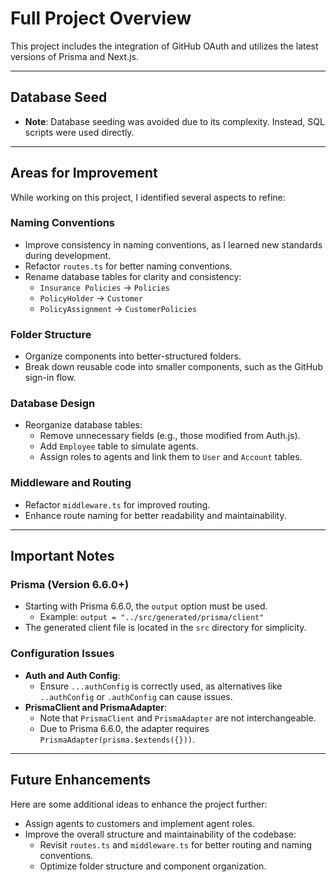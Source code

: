# Full Project Overview

This project includes the integration of GitHub OAuth and utilizes the latest versions of Prisma and Next.js.

---

## Database Seed

- **Note**: Database seeding was avoided due to its complexity. Instead, SQL scripts were used directly.

---

## Areas for Improvement

While working on this project, I identified several aspects to refine:

### Naming Conventions
- Improve consistency in naming conventions, as I learned new standards during development.
- Refactor `routes.ts` for better naming conventions.
- Rename database tables for clarity and consistency:
  - `Insurance Policies` → `Policies`
  - `PolicyHolder` → `Customer`
  - `PolicyAssignment` → `CustomerPolicies`

### Folder Structure
- Organize components into better-structured folders.
- Break down reusable code into smaller components, such as the GitHub sign-in flow.

### Database Design
- Reorganize database tables:
  - Remove unnecessary fields (e.g., those modified from Auth.js).
  - Add `Employee` table to simulate agents.
  - Assign roles to agents and link them to `User` and `Account` tables.

### Middleware and Routing
- Refactor `middleware.ts` for improved routing.
- Enhance route naming for better readability and maintainability.

---

## Important Notes

### Prisma (Version 6.6.0+)
- Starting with Prisma 6.6.0, the `output` option must be used. 
  - Example: `output = "../src/generated/prisma/client"`
- The generated client file is located in the `src` directory for simplicity.

### Configuration Issues
- **Auth and Auth Config**:
  - Ensure `...authConfig` is correctly used, as alternatives like `..authConfig` or `.authConfig` can cause issues.
- **PrismaClient and PrismaAdapter**:
  - Note that `PrismaClient` and `PrismaAdapter` are not interchangeable.
  - Due to Prisma 6.6.0, the adapter requires `PrismaAdapter(prisma.$extends({}))`.

---

## Future Enhancements

Here are some additional ideas to enhance the project further:
- Assign agents to customers and implement agent roles.
- Improve the overall structure and maintainability of the codebase:
  - Revisit `routes.ts` and `middleware.ts` for better routing and naming conventions.
  - Optimize folder structure and component organization.
